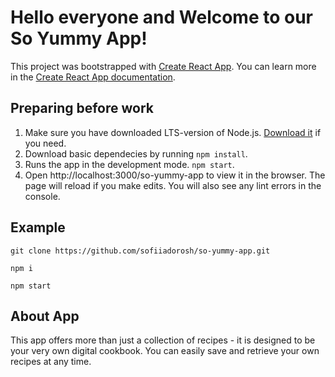 # Hello everyone and Welcome to our So Yummy App!

This project was bootstrapped
with [Create React App](https://github.com/facebook/create-react-app). You can
learn more in the
[Create React App documentation](https://facebook.github.io/create-react-app/docs/getting-started).

## Preparing before work

1. Make sure you have downloaded LTS-version of Node.js.
   [Download it](https://nodejs.org/en/) if you need.
2. Download basic dependecies by running `npm install`.
3. Runs the app in the development mode. `npm start`.
4. Open http://localhost:3000/so-yummy-app to view it in the browser. The page
   will reload if you make edits. You will also see any lint errors in the
   console.

## Example

    git clone https://github.com/sofiiadorosh/so-yummy-app.git

    npm i

    npm start

## About App

This app offers more than just a collection of recipes - it is designed to be
your very own digital cookbook. You can easily save and retrieve your own
recipes at any time.
